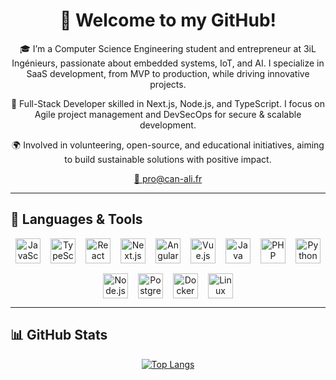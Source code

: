 <div align="center">
  <h1>👋 Welcome to my GitHub!</h1>
  
  <p>🎓 I’m a Computer Science Engineering student and entrepreneur at 3iL Ingénieurs, passionate about embedded systems, IoT, and AI. I specialize in SaaS development, from MVP to production, while driving innovative projects.</p>

  <p>🚀 Full-Stack Developer skilled in Next.js, Node.js, and TypeScript. I focus on Agile project management and DevSecOps for secure & scalable development.</p>

  <p>🌍 Involved in volunteering, open-source, and educational initiatives, aiming to build sustainable solutions with positive impact.</p>
  
  <a href="mailto:pro@can-ali.fr">📩 pro@can-ali.fr</a>
</div>

---

<div align="center">
  <h2 align="left">🔧 Languages & Tools</h2>
  
  <div style="display: flex; justify-content: center; flex-wrap: wrap; gap: 1rem;">
    <!-- Add icons for the languages/tools you use -->
    <img src="https://cdn.jsdelivr.net/gh/devicons/devicon/icons/javascript/javascript-original.svg" title="JavaScript" alt="JavaScript" width="40" height="40"/>
    <img src="https://cdn.jsdelivr.net/gh/devicons/devicon/icons/typescript/typescript-original.svg" title="TypeScript" alt="TypeScript" width="40" height="40"/>
    <img src="https://cdn.jsdelivr.net/gh/devicons/devicon/icons/react/react-original.svg" title="React" alt="React" width="40" height="40"/>
    <img src="https://cdn.jsdelivr.net/gh/devicons/devicon/icons/nextjs/nextjs-original.svg" title="Next.js" alt="Next.js" width="40" height="40"/>
    <img src="https://cdn.jsdelivr.net/gh/devicons/devicon/icons/angularjs/angularjs-original.svg" title="Angular" alt="Angular" width="40" height="40"/>
    <img src="https://cdn.jsdelivr.net/gh/devicons/devicon/icons/vuejs/vuejs-original.svg" title="Vue.js" alt="Vue.js" width="40" height="40"/>
    <img src="https://cdn.jsdelivr.net/gh/devicons/devicon/icons/java/java-original.svg" title="Java" alt="Java" width="40" height="40"/>
    <img src="https://cdn.jsdelivr.net/gh/devicons/devicon/icons/php/php-original.svg" title="PHP" alt="PHP" width="40" height="40"/>
    <img src="https://cdn.jsdelivr.net/gh/devicons/devicon/icons/python/python-original.svg" title="Python" alt="Python" width="40" height="40"/>
    <img src="https://cdn.jsdelivr.net/gh/devicons/devicon/icons/nodejs/nodejs-original.svg" title="Node.js" alt="Node.js" width="40" height="40"/>
    <img src="https://cdn.jsdelivr.net/gh/devicons/devicon/icons/postgresql/postgresql-original.svg" title="PostgreSQL" alt="PostgreSQL" width="40" height="40"/>
    <img src="https://cdn.jsdelivr.net/gh/devicons/devicon/icons/docker/docker-original.svg" title="Docker" alt="Docker" width="40" height="40"/>
    <img src="https://cdn.jsdelivr.net/gh/devicons/devicon/icons/linux/linux-original.svg" title="Linux" alt="Linux" width="40" height="40"/>
</div>

</div>

---

<div align="center">
  <h2 align="left">📊 GitHub Stats</h2>
  
  <div style="display: flex; justify-content: center; flex-wrap: wrap;">
    <a href="https://github.com/lyniiiix/github-readme-stats">
      <img src="https://github-readme-stats.vercel.app/api/top-langs/?username=lyniiiix&layout=compact&langs_count=8&theme=transparent" alt="Top Langs"/>
    </a>
    
    
  </div>
</div>
